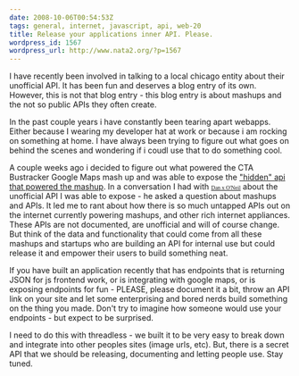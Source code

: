 ```yaml
---
date: 2008-10-06T00:54:53Z
tags: general, internet, javascript, api, web-20
title: Release your applications inner API. Please.
wordpress_id: 1567
wordpress_url: http://www.nata2.org/?p=1567
---
```


I have recently been involved in talking to a local chicago entity about their unofficial API. It has been fun and deserves a blog entry of its own. However, this is not that blog entry - this blog entry is about mashups and the not so public APIs they often create.

In the past couple years i have constantly been tearing apart webapps. Either because I wearing my developer hat at work or because i am rocking on something at home. I have always been trying to figure out what goes on behind the scenes and wondering if i coudl use that to do something cool.

A couple weeks ago i decided to figure out what powered the CTA Bustracker Google Maps mash up and was able to expose the <a href="http://chicago.transitapi.com/">"hidden" api that powered the mashup</a>. In a conversation I had with <a href="http://www.juggernautco.com/about.html"><span style="font-family: Georgia,Times New Roman,Times,serif; font-size: x-small;">Dan x O'Neil</span></a> about the unofficial API I was able to expose - he asked a question about mashups and APIs. It led me to rant about how there is so much untapped APIs out on the internet currently powering mashups, and other rich internet appliances. These APIs are not documented, are unofficial and will of course change. But think of the data and functionality that could come from all these mashups and startups who are building an API for internal use but could release it and empower their users to build something neat.

If you have built an application recently that has endpoints that is returning JSON for js frontend work, or is integrating with google maps, or is exposing endpoints for fun - PLEASE, please document it a bit, throw an API link on your site and let some enterprising and bored nerds build something on the thing you made. Don't try to imagine how someone would use your endpoints - but expect to be surprised.

I need to do this with threadless - we built it to be very easy to break down and integrate into other peoples sites (image urls, etc). But, there is a secret API that we should be releasing, documenting and letting people use. Stay tuned.
